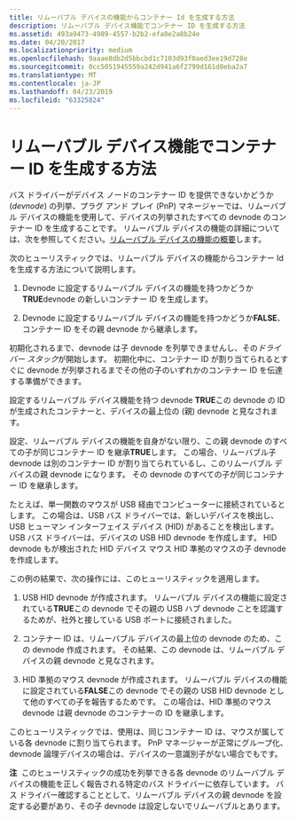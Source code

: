 ```yaml
---
title: リムーバブル デバイスの機能からコンテナー Id を生成する方法
description: リムーバブル デバイス機能でコンテナー ID を生成する方法
ms.assetid: 493a9473-4989-4557-b2b2-efa0e2a8b24e
ms.date: 04/20/2017
ms.localizationpriority: medium
ms.openlocfilehash: 9aaae8db2d5bbcbd1c7103d93f0aed3ee19d728e
ms.sourcegitcommit: 0cc5051945559a242d941a6f2799d161d8eba2a7
ms.translationtype: MT
ms.contentlocale: ja-JP
ms.lasthandoff: 04/23/2019
ms.locfileid: "63325824"
---
```

# <a name="how-container-ids-are-generated-from-the-removable-device-capability"></a>リムーバブル デバイス機能でコンテナー ID を生成する方法


バス ドライバーがデバイス ノードのコンテナー ID を提供できないかどうか (*devnode*) の列挙、プラグ アンド プレイ (PnP) マネージャーでは、リムーバブル デバイスの機能を使用して、デバイスの列挙されたすべての devnode のコンテナー ID を生成することです。 リムーバブル デバイスの機能の詳細については、次を参照してください。[リムーバブル デバイスの機能の概要](overview-of-the-removable-device-capability.md)します。

次のヒューリスティックでは、リムーバブル デバイスの機能からコンテナー Id を生成する方法について説明します。

1.  Devnode に設定するリムーバブル デバイスの機能を持つかどうか**TRUE**devnode の新しいコンテナー ID を生成します。

2.  Devnode に設定するリムーバブル デバイスの機能を持つかどうか**FALSE**、コンテナー ID をその親 devnode から継承します。

初期化されるまで、devnode は子 devnode を列挙できませんし、その*ドライバー スタック*が開始します。 初期化中に、コンテナー ID が割り当てられるとすぐに devnode が列挙されるまでその他の子のいずれかのコンテナー ID を伝達する準備ができます。

設定するリムーバブル デバイス機能を持つ devnode **TRUE**この devnode の ID が生成されたコンテナーと、デバイスの最上位の (親) devnode と見なされます。

設定、リムーバブル デバイスの機能を自身がない限り、この親 devnode のすべての子が同じコンテナー ID を継承**TRUE**します。 この場合、リムーバブル子 devnode は別のコンテナー ID が割り当てられているし、このリムーバブル デバイスの親 devnode になります。 その devnode のすべての子が同じコンテナー ID を継承します。

たとえば、単一関数のマウスが USB 経由でコンピューターに接続されているとします。 この場合は、USB バス ドライバーでは、新しいデバイスを検出し、USB ヒューマン インターフェイス デバイス (HID) があることを検出します。 USB バス ドライバーは、デバイスの USB HID devnode を作成します。 HID devnode もが検出された HID デバイス マウス HID 準拠のマウスの子 devnode を作成します。

この例の結果で、次の操作には、このヒューリスティックを適用します。

1.  USB HID devnode が作成されます。 リムーバブル デバイスの機能に設定されている**TRUE**この devnode でその親の USB ハブ devnode ことを認識するためが、社外と接している USB ポートに接続されました。

2.  コンテナー ID は、リムーバブル デバイスの最上位の devnode のため、この devnode 作成されます。 その結果、この devnode は、リムーバブル デバイスの親 devnode と見なされます。

3.  HID 準拠のマウス devnode が作成されます。 リムーバブル デバイスの機能に設定されている**FALSE**この devnode でその親の USB HID devnode として他のすべての子を報告するためです。 この場合は、HID 準拠のマウス devnode は親 devnode のコンテナーの ID を継承します。

このヒューリスティックでは、使用は、同じコンテナー ID は、マウスが属している各 devnode に割り当てられます。 PnP マネージャーが正常にグループ化、devnode 論理デバイスの場合は、デバイスの一意識別子がない場合でもです。

**注**  このヒューリスティックの成功を列挙できる各 devnode のリムーバブル デバイスの機能を正しく報告される特定のバス ドライバーに依存しています。 バス ドライバー確認することとして、リムーバブル デバイスの親 devnode を設定する必要があり、その子 devnode は設定しないでリムーバブルとあります。

 

 

 





